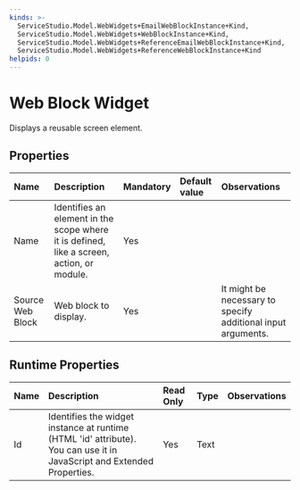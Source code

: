 ```yaml
---
kinds: >-
  ServiceStudio.Model.WebWidgets+EmailWebBlockInstance+Kind,
  ServiceStudio.Model.WebWidgets+WebBlockInstance+Kind,
  ServiceStudio.Model.WebWidgets+ReferenceEmailWebBlockInstance+Kind,
  ServiceStudio.Model.WebWidgets+ReferenceWebBlockInstance+Kind
helpids: 0
---
```


# Web Block Widget

Displays a reusable screen element.

## Properties

| Name | Description | Mandatory | Default value | Observations |
| :--- | :--- | :--- | :--- | :--- |
| Name | Identifies an element in the scope where it is defined, like a screen, action, or module. | Yes |  |  |
| Source Web Block | Web block to display. | Yes |  | It might be necessary to specify additional input arguments. |

## Runtime Properties

| Name | Description | Read Only | Type | Observations |
| :--- | :--- | :--- | :--- | :--- |
| Id | Identifies the widget instance at runtime \(HTML 'id' attribute\). You can use it in JavaScript and Extended Properties. | Yes | Text |  |


